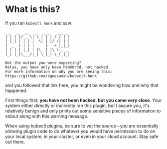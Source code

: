 # What is this?

If you ran `kubectl honk` and saw:

```
 _   _  ___  _   _ _   ___ _
| | | |/ _ \| \ | | | / / | |
| |_| | | | |  \| | |/ /| | |
|  _  | | | |     |   < |_|_|
| | | | |_| | |\  | |\ \ _ _
|_| |_|\___/|_| \_|_| \_(_|_)

Not the output you were expecting?
Relax, you have only been h0nX0r3d, not hacked.
For more information on why you are seeing this:
https://github.com/bgeesaman/kubectl-honk
```

and you followed that link here, you might be wondering how and why that happened.

First things first: __you have not been hacked, but you came very close__.  Your system either directly or indirectly ran this plugin, but I assure you, it's relatively benign and only prints out some sensitive pieces of information to stdout along with this warning message.

When using kubectl plugins, be sure to vet the source--you are essentially allowing plugin code to do whatever you would have permission to do on your local system, in your cluster, or even in your cloud account.  Stay safe out there.
